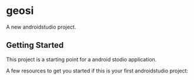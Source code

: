 # geosi

A new androidstudio project.

## Getting Started

This project is a starting point for a android stodio application.

A few resources to get you started if this is your first androidstudio project:

